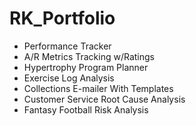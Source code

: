 # RK_Portfolio

- Performance Tracker
- A/R Metrics Tracking w/Ratings
- Hypertrophy Program Planner
- Exercise Log Analysis
- Collections E-mailer With Templates
- Customer Service Root Cause Analysis
- Fantasy Football Risk Analysis
